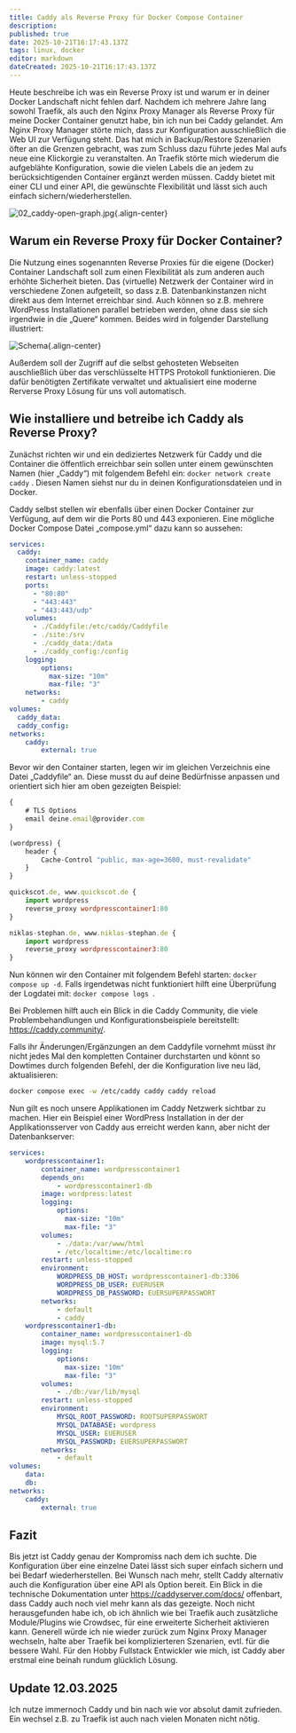 ```yaml
---
title: Caddy als Reverse Proxy für Docker Compose Container
description: 
published: true
date: 2025-10-21T16:17:43.137Z
tags: linux, docker
editor: markdown
dateCreated: 2025-10-21T16:17:43.137Z
---
```


Heute beschreibe ich was ein Reverse Proxy ist und warum er in deiner Docker Landschaft nicht fehlen darf.
Nachdem ich mehrere Jahre lang sowohl Traefik, als auch den Nginx Proxy Manager als Reverse Proxy für meine Docker Container genutzt habe, bin ich nun bei Caddy gelandet. Am Nginx Proxy Manager störte mich, dass zur Konfiguration ausschließlich die Web UI zur Verfügung steht. 
Das hat mich in Backup/Restore Szenarien öfter an die Grenzen gebracht, was zum Schluss dazu führte jedes Mal aufs neue eine Klickorgie zu veranstalten. 
An Traefik störte mich wiederum die aufgeblähte Konfiguration, sowie die vielen Labels die an jedem zu berücksichtigenden Container ergänzt 
werden müssen. Caddy bietet mit einer CLI und einer API, die gewünschte Flexibilität und lässt sich auch einfach sichern/wiederherstellen.

![02_caddy-open-graph.jpg](/assets/linux/caddy-docker/02_caddy-open-graph.jpg){.align-center}

## Warum ein Reverse Proxy für Docker Container?

Die Nutzung eines sogenannten Reverse Proxies für die eigene (Docker) Container Landschaft soll zum einen Flexibilität als zum anderen auch erhöhte 
Sicherheit bieten. Das (virtuelle) Netzwerk der Container wird in verschiedene Zonen aufgeteilt, so dass z.B. Datenbankinstanzen nicht direkt aus dem Internet erreichbar sind. Auch können so z.B. mehrere WordPress Installationen parallel betrieben werden, ohne dass sie sich irgendwie in die „Quere“ kommen. Beides wird in folgender Darstellung illustriert:

![Schema](/assets/linux/caddy-docker/01_caddy.png){.align-center}

Außerdem soll der Zugriff auf die selbst gehosteten Webseiten auschließlich über das verschlüsselte 
HTTPS Protokoll funktionieren. Die dafür benötigten Zertifikate verwaltet und aktualisiert eine moderne Rerverse 
Proxy Lösung für uns voll automatisch. 

## Wie installiere und betreibe ich Caddy als Reverse Proxy?

Zunächst richten wir und ein dediziertes Netzwerk für Caddy und die Container die öffentlich erreichbar 
sein sollen unter einem gewünschten Namen (hier „Caddy“) mit folgendem Befehl ein: ```docker network create caddy``` . 
Diesen Namen siehst nur du in deinen Konfigurationsdateien und in Docker.

Caddy selbst stellen wir ebenfalls über einen Docker Container zur Verfügung, auf dem wir die Ports 80 und 443 exponieren. 
Eine mögliche Docker Compose Datei „compose.yml“ dazu kann so aussehen:

```yaml
services:
  caddy:
    container_name: caddy
    image: caddy:latest
    restart: unless-stopped
    ports:
      - "80:80"
      - "443:443"
      - "443:443/udp"
    volumes:
      - ./Caddyfile:/etc/caddy/Caddyfile
      - ./site:/srv
      - ./caddy_data:/data
      - ./caddy_config:/config
    logging:
        options:
          max-size: "10m"
          max-file: "3"
    networks:
        - caddy
volumes:
  caddy_data:
  caddy_config:
networks:
    caddy:
        external: true
```

Bevor wir den Container starten, legen wir im gleichen Verzeichnis eine Datei „Caddyfile“ an. 
Diese musst du auf deine Bedürfnisse anpassen und orientiert sich hier am oben gezeigten Beispiel:

```js
{
    # TLS Options
    email deine.email@provider.com
}

(wordpress) {
    header {
        Cache-Control "public, max-age=3600, must-revalidate"
    }
}

quickscot.de, www.quickscot.de {
    import wordpress
    reverse_proxy wordpresscontainer1:80
}

niklas-stephan.de, www.niklas-stephan.de {
    import wordpress
    reverse_proxy wordpresscontainer3:80
}
```

Nun können wir den Container mit folgendem Befehl starten: ``` docker compose up -d ```.
Falls irgendetwas nicht funktioniert hilft eine Überprüfung der Logdatei mit: ```docker compose logs ```.

Bei Problemen hilft auch ein Blick in die Caddy Community, die viele Problembehandlungen und Konfigurationsbeispiele 
bereitstellt: https://caddy.community/.

Falls ihr Änderungen/Ergänzungen an dem Caddyfile vornehmt müsst ihr nicht jedes Mal den kompletten Container 
durchstarten und könnt so Dowtimes durch folgenden Befehl, der die Konfiguration live neu läd, aktualisieren:

```bash
docker compose exec -w /etc/caddy caddy caddy reload
```

Nun gilt es noch unsere Applikationen im Caddy Netzwerk sichtbar zu machen. 
Hier ein Beispiel einer WordPress Installation in der der Applikationsserver von Caddy aus erreicht werden kann, 
aber nicht der Datenbankserver:

```yaml
services:
    wordpresscontainer1:
        container_name: wordpresscontainer1
        depends_on:
            - wordpresscontainer1-db
        image: wordpress:latest
        logging:
            options:
              max-size: "10m"
              max-file: "3"
        volumes:
            - ./data:/var/www/html
            - /etc/localtime:/etc/localtime:ro
        restart: unless-stopped
        environment:
            WORDPRESS_DB_HOST: wordpresscontainer1-db:3306
            WORDPRESS_DB_USER: EUERUSER
            WORDPRESS_DB_PASSWORD: EUERSUPERPASSWORT  
        networks:
            - default
            - caddy
    wordpresscontainer1-db:
        container_name: wordpresscontainer1-db
        image: mysql:5.7
        logging:
            options:
              max-size: "10m"
              max-file: "3"
        volumes:
            - ./db:/var/lib/mysql
        restart: unless-stopped
        environment:
            MYSQL_ROOT_PASSWORD: ROOTSUPERPASSWORT
            MYSQL_DATABASE: wordpress
            MYSQL_USER: EUERUSER
            MYSQL_PASSWORD: EUERSUPERPASSWORT
        networks:
            - default
volumes:
    data:
    db:
networks:
    caddy:
        external: true
```
 ## Fazit

 Bis jetzt ist Caddy genau der Kompromiss nach dem ich suchte. 
 Die Konfiguration über eine einzelne Datei lässt sich super einfach sichern und bei Bedarf wiederherstellen. 
 Bei Wunsch nach mehr, stellt Caddy alternativ auch die Konfiguration über eine API als Option bereit. 
 Ein Blick in die technische Dokumentation unter https://caddyserver.com/docs/ offenbart, 
 dass Caddy auch noch viel mehr kann als das gezeigte. Noch nicht herausgefunden habe ich, 
 ob ich ähnlich wie bei Traefik auch zusätzliche Module/Plugins wie Crowdsec, für eine erweiterte Sicherheit 
 aktivieren kann. Generell würde ich nie wieder zurück zum Nginx Proxy Manager wechseln, 
 halte aber Traefik bei komplizierteren Szenarien, evtl. für die bessere Wahl. 
 Für den Hobby Fullstack Entwickler wie mich, ist Caddy aber erstmal eine beinah rundum glücklich Lösung.

 ## Update 12.03.2025

 Ich nutze immernoch Caddy und bin nach wie vor absolut damit zufrieden. Ein wechsel z.B. zu Traefik ist auch nach 
 vielen Monaten nicht nötig.